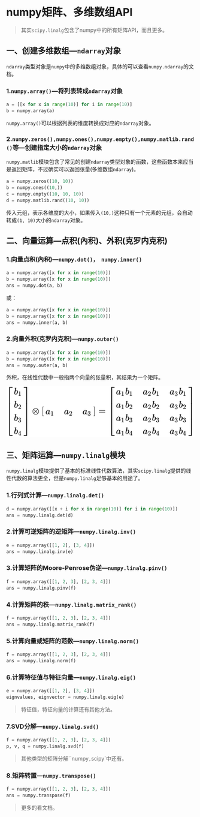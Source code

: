 # numpy矩阵、多维数组API

> 其实`scipy.linalg`包含了numpy中的所有矩阵API，而且更多。

## 一、创建多维数组—`ndarray`对象

`ndarray`类型对象是`numpy`中的多维数组对象，具体的可以查看`numpy.ndarray`的文档。

### 1.`numpy.array()`—将列表转成`ndarray`对象

```python
a = [[x for x in range(10)] for i in range(10)]
b = numpy.array(a)
```

`numpy.array()`可以根据列表的维度转换成对应的`ndarray`对象。

### 2.`numpy.zeros(),numpy.ones(),numpy.empty(),numpy.matlib.rand()`等—创建指定大小的`ndarray`对象

`numpy.matlib`模块包含了常见的创建`ndarray`类型对象的函数，这些函数本来应当是返回矩阵，不过确实可以返回张量(多维数组`ndarray`)。

```python
a = numpy.zeros((10, 10))
b = numpy.ones((10,))
c = numpy.empty((10, 10, 10))
d = numpy.matlib.rand((10, 10))
```

传入元组，表示各维度的大小，如果传入`(10,)`这种只有一个元素的元组，会自动转成`(1, 10)`大小的`ndarray`对象。



## 二、向量运算—点积(內积)、外积(克罗内克积)

### 1.向量点积(內积)—`numpy.dot()， numpy.inner()`

```python
a = numpy.array([x for x in range(10)])
b = numpy.array([x for x in range(10)])
ans = numpy.dot(a, b)
```

或：

```python
a = numpy.array([x for x in range(10)])
b = numpy.array([x for x in range(10)])
ans = numpy.inner(a, b)
```

### 2.向量外积(克罗内克积)—`numpy.outer()`

```python
a = numpy.array([x for x in range(10)])
b = numpy.array([x for x in range(10)])
ans = numpy.outer(a, b)
```

外积，在线性代数中一般指两个向量的张量积，其结果为一个矩阵。

![](outer.svg)



## 三、矩阵运算—`numpy.linalg`模块

`numpy.linalg`模块提供了基本的标准线性代数算法，其实`scipy.linalg`提供的线性代数的算法更全，但是`numpy.linalg`足够基本的用途了。

### 1.行列式计算—`numpy.linalg.det()`

```python
d = numpy.array([[x + i for x in range(10)] for i in range(10)])
ans = numpy.linalg.det(d)
```

### 2.计算可逆矩阵的逆矩阵—`numpy.linalg.inv()`

```python
e = numpy.array([[1, 2], [3, 4]])
ans = numpy.linalg.inv(e)
```

### 3.计算矩阵的Moore-Penrose伪逆—`numpy.linalg.pinv()`

```python
f = numpy.array([[1, 2, 3], [2, 3, 4]])
ans = numpy.linalg.pinv(f)
```

### 4.计算矩阵的秩—`numpy.linalg.matrix_rank()`

```python
f = numpy.array([[1, 2, 3], [2, 3, 4]])
ans = numpy.linalg.matrix_rank(f)
```

### 5.计算向量或矩阵的范数—`numpy.linalg.norm()`

```python
f = numpy.array([[1, 2, 3], [2, 3, 4]])
ans = numpy.linalg.norm(f)
```

### 6.计算特征值与特征向量—`numpy.linalg.eig()`

 ```python
e = numpy.array([[1, 2], [3, 4]])
eignvalues, eignvector = numpy.linalg.eig(e)
 ```

> 特征值，特征向量的计算还有其他方法。

### 7.SVD分解—`numpy.linalg.svd()`

```python
f = numpy.array([[1, 2, 3], [2, 3, 4]])
p, v, q = numpy.linalg.svd(f)
```

> 其他类型的矩阵分解``numpy`,`scipy`中还有。

### 8.矩阵转置—`numpy.transpose()`

```python
f = numpy.array([[1, 2, 3], [2, 3, 4]])
ans = numpy.transpose(f)
```

> 更多的看文档。